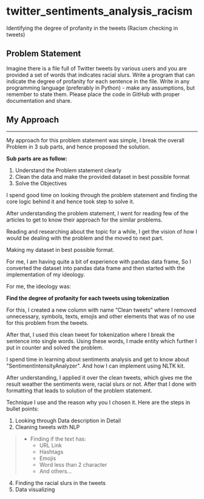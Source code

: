 # twitter_sentiments_analysis_racism
Identifying the degree of profanity in the tweets (Racism checking in tweets)

## Problem Statement
Imagine there is a file full of Twitter tweets by various users and you are provided a set of words that indicates racial slurs. 
Write a program that can indicate the degree of profanity for each sentence in the file. Write in any programming language (preferably in Python) - make any assumptions, but remember to state them. Please place the code in GitHub with proper documentation and share.


## My Approach
<hr>
My approach for this problem statement was simple, I break the overall Problem in 3 sub parts, and hence proposed the solution.

<strong>Sub parts are as follow:</strong>
1.	Understand the Problem statement clearly 
2.	Clean the data and make the provided dataset in best possible format
3.	Solve the Objectives

I spend good time on looking through the problem statement and finding the core logic behind it and hence took step to solve it.

After understanding the problem statement, I went for reading few of the articles to get to know their approach for the similar problems.

Reading and researching about the topic for a while, I get the vision of how I would be dealing with the problem and the moved to next part.

Making my dataset in best possible format.

For me, I am having quite a bit of experience with pandas data frame, So I converted the dataset into pandas data frame and then started with the implementation of my ideology.


For me, the ideology was:

<strong>Find the degree of profanity for each tweets using tokenization</strong> 

For this, I created a new column with name “Clean tweets” where I removed unnecessary, symbols, texts, emojis and other elements that was of no use for this problem from the tweets.

After that, I used this clean tweet for tokenization where I break the sentence into single words.
Using these words, I made entity which further I put in counter and solved the problem.

I spend time in learning about sentiments analysis and get to know about "SentimentIntensityAnalyzer". And how I can implement using NLTK kit.

After understanding, I applied it over the clean tweets, which gives me the  result weather the sentiments were, racial slurs or not.
After that I done with formatting that leads to solution of the problem statement.

Technique I use and the reason why you I chosen it.
Here are the steps in bullet points:
1.	Looking through Data description in Detail
3.	Cleaning tweets with NLP

> *	Finding if the text has:
>	* URL Link
>	* Hashtags
>	* Emojis
>	* Word less than 2 character
>	*  And others...

4.	Finding the racial slurs in the tweets
5.	Data visualizing



